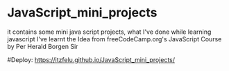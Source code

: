# JavaScript_mini_projects
it contains some mini java script projects, what I've done while learning javascript
I've learnt the Idea from freeCodeCamp.org's JavaScript Course by Per Herald Borgen Sir

#Deploy: https://itzfelu.github.io/JavaScript_mini_projects/
